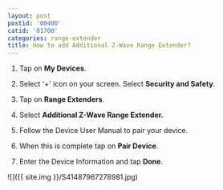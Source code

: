 ```yaml
---
layout: post
postid: '00400'
catid: '01700'
categories: range-extender
title: How to add Additional Z-Wave Range Extender?
---
```


1. Tap on **My Devices**.

2. Select '+' icon on your screen. Select **Security and Safety**.

3. Tap on **Range Extenders**.

4. Select **Additional Z-Wave Range Extender.**

5. Follow the Device User Manual to pair your device.

6. When this is complete tap on **Pair Device**.

7. Enter the Device Information and tap **Done**.

![]({{ site.img }}/S41487967278981.jpg)